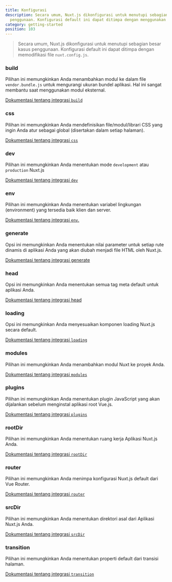```yaml
---
title: Konfigurasi
description: Secara umum, Nuxt.js dikonfigurasi untuk menutupi sebagian besar kasus
  penggunaan. Konfigurasi default ini dapat ditimpa dengan menggunakan file `nuxt.config.js`.
category: getting-started
position: 103
---
```


> Secara umum, Nuxt.js dikonfigurasi untuk menutupi sebagian besar kasus penggunaan. Konfigurasi default ini dapat ditimpa dengan memodifikasi file `nuxt.config.js`.

### build

Pilihan ini memungkinkan Anda menambahkan modul ke dalam file `vendor.bundle.js` untuk mengurangi ukuran bundel aplikasi. Hal ini sangat membantu saat menggunakan modul eksternal.

[Dokumentasi tentang integrasi `build` ](/api/configuration-build)

### css

Pilihan ini memungkinkan Anda mendefinisikan file/modul/librari CSS yang ingin Anda atur sebagai global (disertakan dalam setiap halaman).

[Dokumentasi tentang integrasi `css`](/api/configuration-css)

### dev

Pilihan ini memungkinkan Anda menentukan mode `development` atau `production` Nuxt.js

[Dokumentasi tentang integrasi `dev`](/api/configuration-dev)

### env

Pilihan ini memungkinkan Anda menentukan variabel lingkungan (environment) yang tersedia baik klien dan server.

[Dokumentasi tentang integrasi `env`.](/api/configuration-env)

### generate

Opsi ini memungkinkan Anda menentukan nilai parameter untuk setiap rute dinamis di aplikasi Anda yang akan diubah menjadi file HTML oleh Nuxt.js.

[Dokumentasi tentang integrasi generate](/api/configuration-generate)

### head

Opsi ini memungkinkan Anda menentukan semua tag meta default untuk aplikasi Anda.

[Dokumentasi tentang integrasi head](/api/configuration-head)

### loading

Opsi ini memungkinkan Anda menyesuaikan komponen loading Nuxt.js secara default.

[Dokumentasi tentang integrasi `loading`](/api/configuration-loading)

### modules

Pilihan ini memungkinkan Anda menambahkan modul Nuxt ke proyek Anda.

[Dokumentasi tentang integrasi `modules`](/api/configuration-modules)

### plugins

Pilihan ini memungkinkan Anda menentukan plugin JavaScript yang akan dijalankan sebelum menginstal aplikasi root Vue.js.

[Dokumentasi tentang integrasi `plugins`](/api/configuration-plugins)

### rootDir

Pilihan ini memungkinkan Anda menentukan ruang kerja Aplikasi Nuxt.js Anda.

[Dokumentasi tentang integrasi `rootDir`](/api/configuration-rootdir)

### router

Pilihan ini memungkinkan Anda menimpa konfigurasi Nuxt.js default dari Vue Router.

[Dokumentasi tentang integrasi `router`](/api/configuration-router)

### srcDir

Pilihan ini memungkinkan Anda menentukan direktori asal dari Aplikasi Nuxt.js Anda.

[Dokumentasi tentang integrasi `srcDir`](/api/configuration-srcdir)

### transition

Pilihan ini memungkinkan Anda menentukan properti default dari transisi halaman.

[Dokumentasi tentang integrasi `transition`](/api/configuration-transition)
